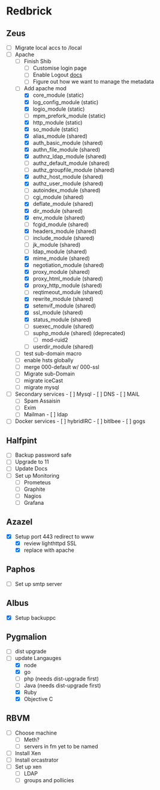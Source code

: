 # Redbrick
## Zeus
  - [ ] Migrate local accs to /local
  - [ ] Apache
    - [ ] Finish Shib
      - [ ] Customise login page
      - [ ] Enable Logout [docs](https://wiki.shibboleth.net/confluence/display/IDP30/LogoutConfiguration)
      - [ ] Figure out how we want to manage the metadata
    - [ ] Add apache mod
      - [X] core_module (static)
      - [X] log_config_module (static)
      - [X] logio_module (static)
      - [ ] mpm_prefork_module (static)
      - [X] http_module (static)
      - [X] so_module (static)
      - [X] alias_module (shared)
      - [X] auth_basic_module (shared)
      - [X] authn_file_module (shared)
      - [X] authnz_ldap_module (shared)
      - [ ] authz_default_module (shared)
      - [ ] authz_groupfile_module (shared)
      - [X] authz_host_module (shared)
      - [X] authz_user_module (shared)
      - [ ] autoindex_module (shared)
      - [ ] cgi_module (shared)
      - [X] deflate_module (shared)
      - [X] dir_module (shared)
      - [X] env_module (shared)
      - [ ] fcgid_module (shared)
      - [X] headers_module (shared)
      - [ ] include_module (shared)
      - [ ] jk_module (shared)
      - [ ] ldap_module (shared)
      - [X] mime_module (shared)
      - [X] negotiation_module (shared)
      - [X] proxy_module (shared)
      - [X] proxy_html_module (shared)
      - [X] proxy_http_module (shared)
      - [ ] reqtimeout_module (shared)
      - [X] rewrite_module (shared)
      - [X] setenvif_module (shared)
      - [X] ssl_module (shared)
      - [X] status_module (shared)
      - [ ] suexec_module (shared)
      - [ ] suphp_module (shared) (deprecated)
        - [ ] mod-ruid2
      - [ ] userdir_module (shared)
    - [ ] test sub-domain macro
    - [ ] enable hsts globally
    - [ ] merge 000-default w/ 000-ssl
    - [ ] Migrate sub-Domain
    - [ ] migrate iceCast
    - [ ] migrate mysql
  - [ ]  Secondary services
    - [ ] Mysql
    - [ ] DNS
    - [ ] MAIL
      - [ ] Spam Assaisin
      - [ ] Exim
      - [ ] Mailman
    - [ ] ldap
  - [ ]  Docker services
    - [ ] hybridIRC
    - [ ] bitlbee
    - [ ] gogs

## Halfpint ##
  - [ ] Backup password safe
  - [ ] Upgrade to 11
  - [ ] Update Docs
  - [ ] Set up Monitoring
    - [ ] Prometeus
    - [ ] Graphite
    - [ ] Nagios
    - [ ] Grafana

## Azazel ##
  - [X] Setup port 443 redirect to www
    - [X] review lighthttpd SSL
    - [X] replace with apache

## Paphos ##
  - [ ] Set up smtp server

## Albus ##
  - [X] Setup backuppc

## Pygmalion ##
  - [ ] dist upgrade
  - [ ] update Langauges
    - [X] node
    - [X] go
    - [ ] php (needs dist-upgrade first)
    - [ ] Java (needs dist-upgrade first)
    - [X] Ruby
    - [X] Objective C

## RBVM ##
  - [ ] Choose machine
    - [ ] Meth?
    - [ ] servers in fm yet to be named
  - [ ] Install Xen
  - [ ] Install orcastrator
  - [ ] Set up xen
    - [ ] LDAP
    - [ ] groups and pollicies
